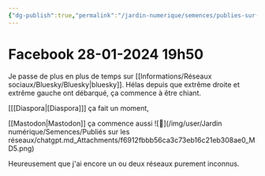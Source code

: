 ```yaml
---
{"dg-publish":true,"permalink":"/jardin-numerique/semences/publies-sur-les-reseaux/facebook-28-01-2024-19h50/","tags":["Internet/réseaux_sociaux/Facebook","semence"],"noteIcon":""}
---
```



# Facebook 28-01-2024 19h50

Je passe de plus en plus de temps sur [[Informations/Réseaux sociaux/Bluesky/Bluesky\|bluesky]]. Hélas depuis que extrême droite et extrême gauche ont débarqué, ça commence à être chiant.

[[[Diaspora\|[Diaspora]]] ça fait un moment,

[[Mastodon\|Mastodon]] ça commence aussi ![🙁](/img/user/Jardin numérique/Semences/Publiés sur les réseaux/chatgpt.md_Attachments/f6912fbbb56ca3c73eb16c21eb308ae0_MD5.png)

Heureusement que j'ai encore un ou deux réseaux purement inconnus.
